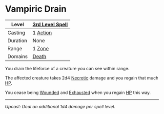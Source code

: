 # Vampiric Drain

| Level    | [3rd Level Spell](3rd%20Level%20Spells.md)                            |
| -------- | --------------------------------------------------------------------- |
| Casting  | 1 [Action](../../../../Game%20Procedures/Core%20Procedures/Action.md) |
| Duration | None                                                                  |
| Range    | 1 [Zone](../../../../Game%20Procedures/Core%20Procedures/Zone.md)     |
| Domains  | [Death](../../Spell%20Domains/Death.md)                               |

You drain the lifeforce of a creature you can see within range.

The affected creature takes 2d4 [Necrotic](../../../../Game%20Procedures/Combat/Damage/Damage%20Types/Necrotic.md) damage and you regain that much [HP](../../../../Player%20Characters/Derived%20Statistics/Hit%20Points.md).

You cease being [Wounded](../../../../Game%20Procedures/Conditions/Wounded.md) and [Exhausted](../../../../Game%20Procedures/Conditions/Exhausted.md) when you regain [HP](../../../../Player%20Characters/Derived%20Statistics/Hit%20Points.md) this way.

---
*Upcast: Deal an additional 1d4 damage per spell level.*
